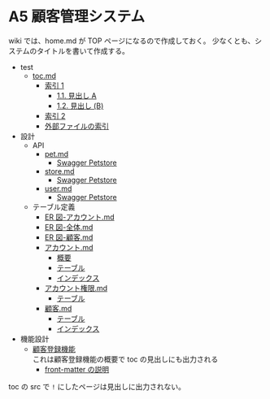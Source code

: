 # A5 顧客管理システム

wiki では、home.md が TOP ページになるので作成しておく。
少なくとも、システムのタイトルを書いて作成する。

<toc src="./**/*.md|!./*.md" level="3" depth="4">

- test
  - [toc.md](test/toc)
    - [索引 1](test/toc#索引-1)
      - [1.1. 見出し A](test/toc#11-見出し-A)
      - [1.2. 見出し (B)](<test/toc#12-見出し-(B)>)
    - [索引 2](test/toc#索引-2)
    - [外部ファイルの索引](test/toc#外部ファイルの索引)
- 設計
  - API
    - [pet.md](設計/API/pet)
      - [Swagger Petstore](設計/API/pet#Swagger-Petstore)
    - [store.md](設計/API/store)
      - [Swagger Petstore](設計/API/store#Swagger-Petstore)
    - [user.md](設計/API/user)
      - [Swagger Petstore](設計/API/user#Swagger-Petstore)
  - テーブル定義
    - [ER 図-アカウント.md](設計/テーブル定義/ER図-アカウント)
    - [ER 図-全体.md](設計/テーブル定義/ER図-全体)
    - [ER 図-顧客.md](設計/テーブル定義/ER図-顧客)
    - [アカウント.md](設計/テーブル定義/アカウント)
      - [概要](設計/テーブル定義/アカウント#概要)
      - [テーブル](設計/テーブル定義/アカウント#テーブル)
      - [インデックス](設計/テーブル定義/アカウント#インデックス)
    - [アカウント権限.md](設計/テーブル定義/アカウント権限)
      - [テーブル](設計/テーブル定義/アカウント権限#テーブル)
    - [顧客.md](設計/テーブル定義/顧客)
      - [テーブル](設計/テーブル定義/顧客#テーブル)
      - [インデックス](設計/テーブル定義/顧客#インデックス)
- 機能設計
  - [顧客登録機能](設計/機能/client-func)  
     これは顧客登録機能の概要で toc の見出しにも出力される
    - [front-matter の説明](設計/機能/client-func#front-matterの説明)

</toc>

toc の src で `!` にしたページは見出しに出力されない。

